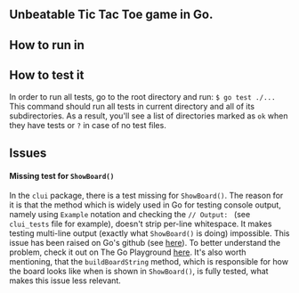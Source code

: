 ## Unbeatable Tic Tac Toe game in Go.

## How to run in 

## How to test it
In order to run all tests, go to the root directory and run: `$ go test ./...`
This command should run all tests in current directory and all of its subdirectories.
As a result, you'll see a list of directories marked as `ok` when they have tests or `?` in case of no test files.

## Issues
#### Missing test for `ShowBoard()`
In the `clui` package, there is a test missing for `ShowBoard()`. The reason for it is that the method which is widely used in Go for testing console output, namely using `Example` notation and checking the `// Output: ` (see `clui_tests` file for example), doesn't strip per-line whitespace.
It makes testing multi-line output (exactly what `ShowBoard()` is doing) impossible. This issue has been raised on Go's github (see [here](https://github.com/golang/go/issues/6416)). To better understand the problem, check it out on The Go Playground [here](https://play.golang.org/p/51D2DYVHTy). It's also worth mentioning, that
the `buildBoardString` method, which is responsible for how the board looks like when is shown in `ShowBoard()`, is fully tested, what makes this issue less relevant.
